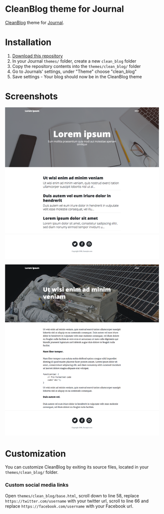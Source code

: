 # CleanBlog theme for Journal
[CleanBlog](https://startbootstrap.com/template-overviews/clean-blog/) theme for [Journal](https://github.com/vantezzen/journal).

# Installation
1. [Download this repository](https://github.com/vantezzen/journal/archive/master.zip)
2. In your Journal `themes/` folder, create a new `clean_blog` folder
3. Copy the repository contents into the `themes/clean_blog/` folder
4. Go to Journals' settings, under "Theme" choose "clean_blog"
5. Save settings - Your blog should now be in the CleanBlog theme

# Screenshots
<p align="center"><img src="img/home.png"></p>
<p align="center"><img src="img/post.png"></p>

# Customization
You can customize CleanBlog by exiting its source files, located in your `themes/clean_blog/` folder.
### Custom social media links
Open `themes/clean_blog/base.html`, scroll down to line 58, replace `https://twitter.com/username` with your twitter url, scroll to line 66 and replace `https://facebook.com/username` with your Facebook url.